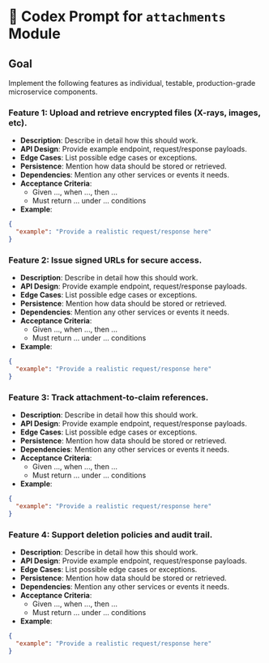 # 🤖 Codex Prompt for `attachments` Module

## Goal
Implement the following features as individual, testable, production-grade microservice components.

### Feature 1: Upload and retrieve encrypted files (X-rays, images, etc).
- **Description**: Describe in detail how this should work.
- **API Design**: Provide example endpoint, request/response payloads.
- **Edge Cases**: List possible edge cases or exceptions.
- **Persistence**: Mention how data should be stored or retrieved.
- **Dependencies**: Mention any other services or events it needs.
- **Acceptance Criteria**:
  - Given ..., when ..., then ...
  - Must return ... under ... conditions
- **Example**:
```json
{
  "example": "Provide a realistic request/response here"
}
```

### Feature 2: Issue signed URLs for secure access.
- **Description**: Describe in detail how this should work.
- **API Design**: Provide example endpoint, request/response payloads.
- **Edge Cases**: List possible edge cases or exceptions.
- **Persistence**: Mention how data should be stored or retrieved.
- **Dependencies**: Mention any other services or events it needs.
- **Acceptance Criteria**:
  - Given ..., when ..., then ...
  - Must return ... under ... conditions
- **Example**:
```json
{
  "example": "Provide a realistic request/response here"
}
```

### Feature 3: Track attachment-to-claim references.
- **Description**: Describe in detail how this should work.
- **API Design**: Provide example endpoint, request/response payloads.
- **Edge Cases**: List possible edge cases or exceptions.
- **Persistence**: Mention how data should be stored or retrieved.
- **Dependencies**: Mention any other services or events it needs.
- **Acceptance Criteria**:
  - Given ..., when ..., then ...
  - Must return ... under ... conditions
- **Example**:
```json
{
  "example": "Provide a realistic request/response here"
}
```

### Feature 4: Support deletion policies and audit trail.
- **Description**: Describe in detail how this should work.
- **API Design**: Provide example endpoint, request/response payloads.
- **Edge Cases**: List possible edge cases or exceptions.
- **Persistence**: Mention how data should be stored or retrieved.
- **Dependencies**: Mention any other services or events it needs.
- **Acceptance Criteria**:
  - Given ..., when ..., then ...
  - Must return ... under ... conditions
- **Example**:
```json
{
  "example": "Provide a realistic request/response here"
}
```

